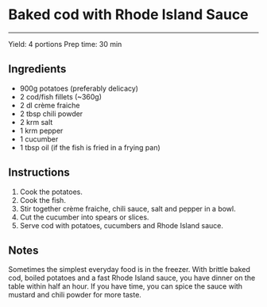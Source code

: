 # Baked cod with Rhode Island Sauce
---
Yield: 4 portions
Prep time: 30 min

## Ingredients
- 900g potatoes (preferably delicacy)
- 2 cod/fish fillets (~360g)
- 2 dl crème fraiche
- 2 tbsp chili powder
- 2 krm salt
- 1 krm pepper
- 1 cucumber
- 1 tbsp oil (if the fish is fried in a frying pan)

## Instructions
1. Cook the potatoes.
2. Cook the fish. 
3. Stir together crème fraiche, chili sauce, salt and pepper in a bowl.
4. Cut the cucumber into spears or slices.
5. Serve cod with potatoes, cucumbers and Rhode Island sauce.

## Notes

Sometimes the simplest everyday food is in the freezer. With brittle baked cod, boiled potatoes and a fast Rhode Island sauce, you have dinner on the table within half an hour. If you have time, you can spice the sauce with mustard and chili powder for more taste.
